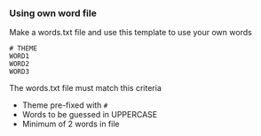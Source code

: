 ### Using own word file

Make a words.txt file and use this template to use your own words

```
# THEME
WORD1
WORD2
WORD3
```

The words.txt file must match this criteria
- Theme pre-fixed with `#`
- Words to be guessed in UPPERCASE
- Minimum of 2 words in file
